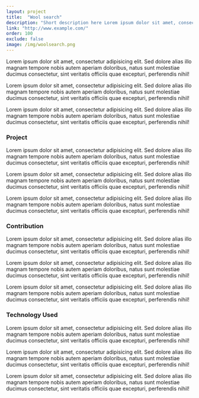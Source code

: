 ```yaml
---
layout: project
title:  "Wool search"
description: "Short description here Lorem ipsum dolor sit amet, consectetur adipisicing elit."
link: "http://www.example.com/"
order: 100
exclude: false
image: /img/woolsearch.png
---
```


Lorem ipsum dolor sit amet, consectetur adipisicing elit. Sed dolore alias illo magnam tempore nobis autem aperiam doloribus, natus sunt molestiae ducimus consectetur, sint veritatis officiis quae excepturi, perferendis nihil!

Lorem ipsum dolor sit amet, consectetur adipisicing elit. Sed dolore alias illo magnam tempore nobis autem aperiam doloribus, natus sunt molestiae ducimus consectetur, sint veritatis officiis quae excepturi, perferendis nihil!

Lorem ipsum dolor sit amet, consectetur adipisicing elit. Sed dolore alias illo magnam tempore nobis autem aperiam doloribus, natus sunt molestiae ducimus consectetur, sint veritatis officiis quae excepturi, perferendis nihil!

### Project
Lorem ipsum dolor sit amet, consectetur adipisicing elit. Sed dolore alias illo magnam tempore nobis autem aperiam doloribus, natus sunt molestiae ducimus consectetur, sint veritatis officiis quae excepturi, perferendis nihil!

Lorem ipsum dolor sit amet, consectetur adipisicing elit. Sed dolore alias illo magnam tempore nobis autem aperiam doloribus, natus sunt molestiae ducimus consectetur, sint veritatis officiis quae excepturi, perferendis nihil!

Lorem ipsum dolor sit amet, consectetur adipisicing elit. Sed dolore alias illo magnam tempore nobis autem aperiam doloribus, natus sunt molestiae ducimus consectetur, sint veritatis officiis quae excepturi, perferendis nihil!

### Contribution
Lorem ipsum dolor sit amet, consectetur adipisicing elit. Sed dolore alias illo magnam tempore nobis autem aperiam doloribus, natus sunt molestiae ducimus consectetur, sint veritatis officiis quae excepturi, perferendis nihil!

Lorem ipsum dolor sit amet, consectetur adipisicing elit. Sed dolore alias illo magnam tempore nobis autem aperiam doloribus, natus sunt molestiae ducimus consectetur, sint veritatis officiis quae excepturi, perferendis nihil!

Lorem ipsum dolor sit amet, consectetur adipisicing elit. Sed dolore alias illo magnam tempore nobis autem aperiam doloribus, natus sunt molestiae ducimus consectetur, sint veritatis officiis quae excepturi, perferendis nihil!

### Technology Used
Lorem ipsum dolor sit amet, consectetur adipisicing elit. Sed dolore alias illo magnam tempore nobis autem aperiam doloribus, natus sunt molestiae ducimus consectetur, sint veritatis officiis quae excepturi, perferendis nihil!

Lorem ipsum dolor sit amet, consectetur adipisicing elit. Sed dolore alias illo magnam tempore nobis autem aperiam doloribus, natus sunt molestiae ducimus consectetur, sint veritatis officiis quae excepturi, perferendis nihil!

Lorem ipsum dolor sit amet, consectetur adipisicing elit. Sed dolore alias illo magnam tempore nobis autem aperiam doloribus, natus sunt molestiae ducimus consectetur, sint veritatis officiis quae excepturi, perferendis nihil!
